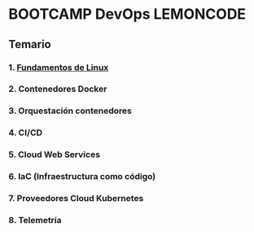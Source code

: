 # BOOTCAMP DevOps LEMONCODE

## Temario

### 1. [Fundamentos de Linux](https://github.com/javi-rod/bootcamp-devops-4/tree/master/mod01_fundamentos_linux)

### 2. Contenedores Docker

### 3. Orquestación contenedores

### 4. CI/CD

### 5. Cloud Web Services

### 6. IaC (Infraestructura como código)

### 7. Proveedores Cloud Kubernetes

### 8. Telemetría
